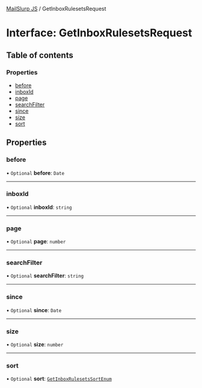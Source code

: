 [MailSlurp JS](../README.md) / GetInboxRulesetsRequest

# Interface: GetInboxRulesetsRequest

## Table of contents

### Properties

- [before](GetInboxRulesetsRequest.md#before)
- [inboxId](GetInboxRulesetsRequest.md#inboxid)
- [page](GetInboxRulesetsRequest.md#page)
- [searchFilter](GetInboxRulesetsRequest.md#searchfilter)
- [since](GetInboxRulesetsRequest.md#since)
- [size](GetInboxRulesetsRequest.md#size)
- [sort](GetInboxRulesetsRequest.md#sort)

## Properties

### before

• `Optional` **before**: `Date`

___

### inboxId

• `Optional` **inboxId**: `string`

___

### page

• `Optional` **page**: `number`

___

### searchFilter

• `Optional` **searchFilter**: `string`

___

### since

• `Optional` **since**: `Date`

___

### size

• `Optional` **size**: `number`

___

### sort

• `Optional` **sort**: [`GetInboxRulesetsSortEnum`](../enums/GetInboxRulesetsSortEnum.md)
